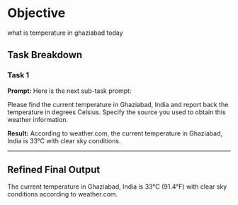 # Objective

what is temperature in ghaziabad today

## Task Breakdown

### Task 1

**Prompt:**
Here is the next sub-task prompt:

Please find the current temperature in Ghaziabad, India and report back the temperature in degrees Celsius. Specify the source you used to obtain this weather information.

**Result:**
According to weather.com, the current temperature in Ghaziabad, India is 33°C with clear sky conditions.

---

## Refined Final Output

The current temperature in Ghaziabad, India is 33°C (91.4°F) with clear sky conditions according to weather.com.